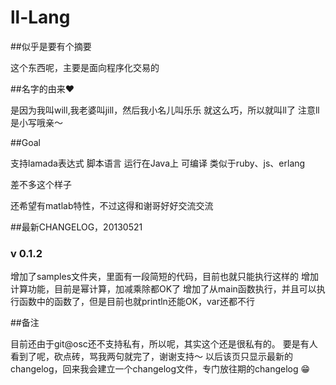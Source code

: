 ﻿# ll-Lang

##似乎是要有个摘要

这个东西呢，主要是面向程序化交易的

##名字的由来:heart:

是因为我叫will,我老婆叫jill，然后我小名儿叫乐乐
就这么巧，所以就叫ll了
注意ll是小写哦亲～

##Goal

支持lamada表达式
脚本语言
运行在Java上
可编译
类似于ruby、js、erlang

差不多这个样子

还希望有matlab特性，不过这得和谢哥好好交流交流

##最新CHANGELOG，20130521

### v 0.1.2

增加了samples文件夹，里面有一段简短的代码，目前也就只能执行这样的
增加计算功能，目前是幂计算，加减乘除都OK了
增加了从main函数执行，并且可以执行函数中的函数了，但是目前也就println还能OK，var还都不行

##备注

目前还由于git@osc还不支持私有，所以呢，其实这个还是很私有的。
要是有人看到了呢，砍点砖，骂我两句就完了，谢谢支持～
以后该页只显示最新的changelog，回来我会建立一个changelog文件，专门放往期的changelog :grin:
